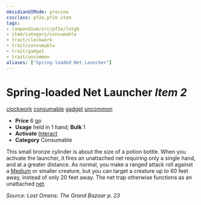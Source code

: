 ```yaml
---
obsidianUIMode: preview
cssclass: pf2e,pf2e-item
tags:
- compendium/src/pf2e/lotgb
- item/category/consumable
- trait/clockwork
- trait/consumable
- trait/gadget
- trait/uncommon
aliases: ["Spring-loaded Net Launcher"]
---
```

# Spring-loaded Net Launcher *Item 2*  
[clockwork](/rules/traits/clockwork-g-g.md)  [consumable](/rules/traits/consumable.md)  [gadget](/rules/traits/gadget-g-g.md)  [uncommon](/rules/traits/uncommon.md)  

- **Price** 6 gp
- **Usage** held in 1 hand; **Bulk** 1
- **Activate** [Interact](/rules/actions/interact.md)
- **Category** Consumable

This small bronze cylinder is about the size of a potion bottle. When you activate the launcher, it fires an unattached net requiring only a single hand, and at a greater distance. As normal, you make a ranged attack roll against a [Medium](/rules/traits/medium-b1.md) or smaller creature, but you can target a creature up to 60 feet away, instead of only 20 feet away. The net trap otherwise functions as an unattached [net](/compendium/equipment/items/net-apg.md).

*Source: Lost Omens: The Grand Bazaar p. 23*